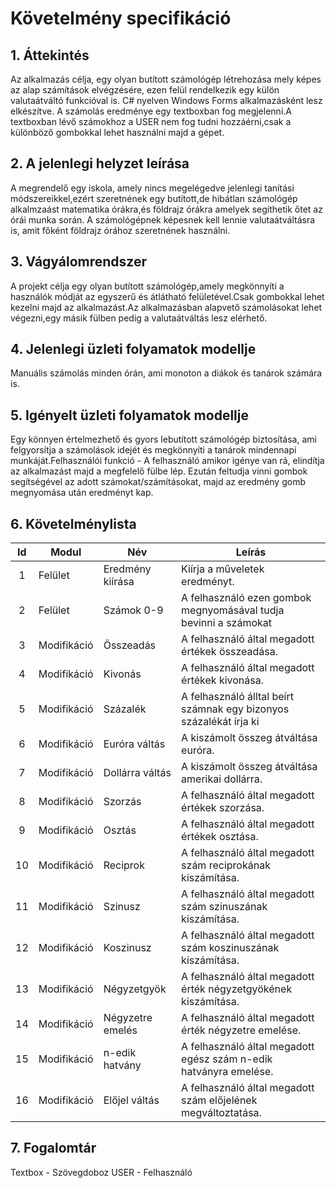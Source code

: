 # Követelmény specifikáció

## 1. Áttekintés
Az alkalmazás célja, egy olyan butított számológép létrehozása mely képes az alap számítások elvégzésére, ezen felül rendelkezik egy külön valutaátváltó funkcióval is. C# nyelven Windows Forms alkalmazásként lesz elkészítve. A számolás eredménye egy textboxban fog megjelenni.A textboxban lévő számokhoz a USER nem fog tudni hozzáérni,csak a különböző gombokkal lehet használni majd a gépet.
## 2. A jelenlegi helyzet leírása
A megrendelő egy iskola, amely nincs megelégedve jelenlegi tanítási módszereikkel,ezért szeretnének egy butított,de hibátlan számológép alkalmzaást matematika órákra,és földrajz órákra amelyek segíthetik őtet az órái munka során. A számológépnek képesnek kell lennie valutaátváltásra is, amit főként földrajz órához szeretnének használni.
## 3. Vágyálomrendszer
A projekt célja egy olyan butított számológép,amely megkönnyíti a használók módját az egyszerű és átlátható felületével.Csak gombokkal lehet kezelni majd az alkalmazást.Az alkalmazásban alapvető számolásokat lehet végezni,egy másik fülben pedig a valutaátváltás lesz elérhető.
## 4. Jelenlegi üzleti folyamatok modellje
Manuális számolás minden órán, ami monoton a diákok és tanárok számára is.
## 5. Igényelt üzleti folyamatok modellje
Egy könnyen értelmezhető és gyors lebutított számológép biztosítása, ami felgyorsítja a számolások idejét és megkönnyíti a tanárok mindennapi munkáját.Felhasználói funkció - A felhasználó amikor igénye van rá, elindítja az alkalmazást majd a megfelelő fülbe lép. Ezután feltudja vinni gombok segítségével az adott számokat/számításokat, majd az eredmény gomb megnyomása után eredményt kap.
## 6. Követelménylista

| Id | Modul | Név | Leírás |
| :---: | --- | --- | --- |
| 1     | Felület       | Eredmény kiírása | Kiírja a műveletek eredményt.                                      |
| 2     | Felület       | Számok 0-9       | A felhasználó ezen gombok megnyomásával tudja bevinni a számokat   |
| 3     | Modifikáció   | Összeadás        | A felhasználó által megadott értékek összeadása.                   |
| 4     | Modifikáció   | Kivonás          | A felhasználó által megadott értékek kivonása.                     |
| 5     | Modifikáció   | Százalék         | A felhasználó álltal beírt számnak egy bizonyos százalékát írja ki |
| 6     | Modifikáció   | Euróra váltás    | A kiszámolt összeg átváltása euróra.                               |
| 7     | Modifikáció   | Dollárra váltás  | A kiszámolt összeg átváltása amerikai dollárra.                    |
| 8     | Modifikáció   | Szorzás          | A felhasználó által megadott értékek szorzása.                     |
| 9     | Modifikáció   | Osztás           | A felhasználó által megadott értékek osztása.                      |
| 10    | Modifikáció   | Reciprok         | A felhasználó által megadott szám reciprokának kiszámítása.        |
| 11    | Modifikáció   | Szinusz          | A felhasználó által megadott szám szinuszának kiszámítása.         |
| 12    | Modifikáció   | Koszinusz        | A felhasználó által megadott szám koszinuszának kiszámítása.       |
| 13    | Modifikáció   | Négyzetgyök      | A felhasználó által megadott érték négyzetgyökének kiszámítása.    |
| 14    | Modifikáció   | Négyzetre emelés | A felhasználó által megadott érték négyzetre emelése.              |
| 15    | Modifikáció   | n-edik hatvány   | A felhasználó által megadott egész szám n-edik hatványra emelése.  |
| 16    | Modifikáció   | Előjel váltás    | A felhasználó által megadott szám előjelének megváltoztatása.      |



## 7. Fogalomtár
Textbox - Szövegdoboz
USER - Felhasználó

